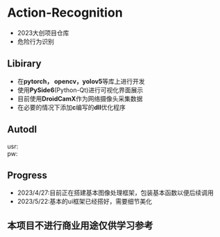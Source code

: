 # Action-Recognition
* 2023大创项目仓库
* 危险行为识别
## Libirary
* 在**pytorch， opencv，yolov5**等库上进行开发
* 使用**PySide6**(Python-Qt)进行可视化界面展示
* 目前使用**DroidCamX**作为网络摄像头采集数据
* 在必要的情况下添加**c**编写的**dll**优化程序
## Autodl 
usr: <br>
pw: 
## Progress
* 2023/4/27:目前正在搭建基本图像处理框架，包装基本函数以便后续调用
* 2023/5/22:基本的ui框架已经搭好，需要细节美化
## 本项目不进行商业用途仅供学习参考
